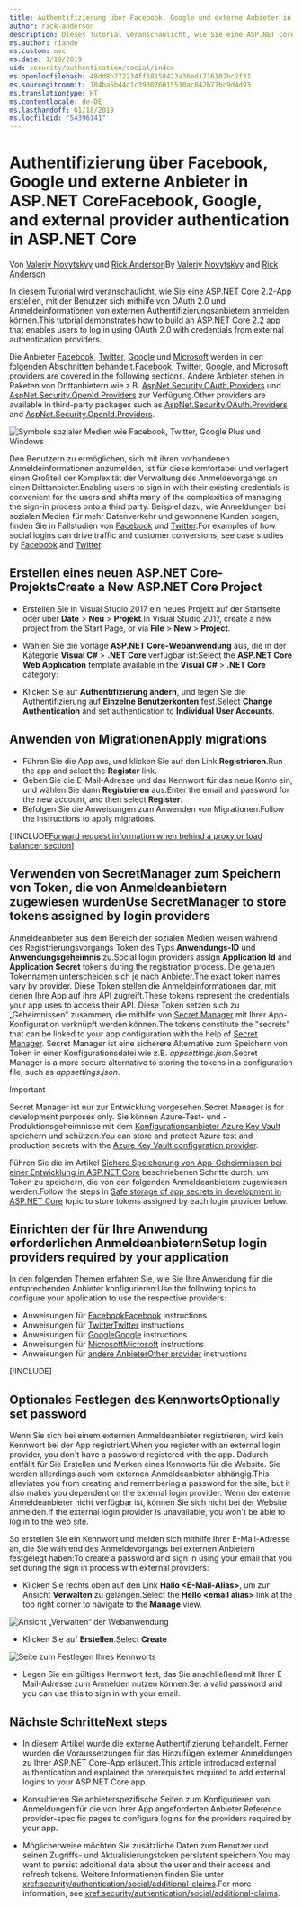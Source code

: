 ```yaml
---
title: Authentifizierung über Facebook, Google und externe Anbieter in ASP.NET Core
author: rick-anderson
description: Dieses Tutorial veranschaulicht, wie Sie eine ASP.NET Core 2.x-App mithilfe von OAuth 2.0 und externen Authentifizierungsanbietern entwickeln.
ms.author: riande
ms.custom: mvc
ms.date: 1/19/2019
uid: security/authentication/social/index
ms.openlocfilehash: 48dd8b772234ff18158423a36ed1716102bc2f31
ms.sourcegitcommit: 184ba5b44d1c393076015510ac842b77bc9d4d93
ms.translationtype: HT
ms.contentlocale: de-DE
ms.lasthandoff: 01/18/2019
ms.locfileid: "54396141"
---
```

# <a name="facebook-google-and-external-provider-authentication-in-aspnet-core"></a><span data-ttu-id="94fc0-103">Authentifizierung über Facebook, Google und externe Anbieter in ASP.NET Core</span><span class="sxs-lookup"><span data-stu-id="94fc0-103">Facebook, Google, and external provider authentication in ASP.NET Core</span></span>

<span data-ttu-id="94fc0-104">Von [Valeriy Novytskyy](https://github.com/01binary) und [Rick Anderson](https://twitter.com/RickAndMSFT)</span><span class="sxs-lookup"><span data-stu-id="94fc0-104">By [Valeriy Novytskyy](https://github.com/01binary) and [Rick Anderson](https://twitter.com/RickAndMSFT)</span></span>

<span data-ttu-id="94fc0-105">In diesem Tutorial wird veranschaulicht, wie Sie eine ASP.NET Core 2.2-App erstellen, mit der Benutzer sich mithilfe von OAuth 2.0 und Anmeldeinformationen von externen Authentifizierungsanbietern anmelden können.</span><span class="sxs-lookup"><span data-stu-id="94fc0-105">This tutorial demonstrates how to build an ASP.NET Core 2.2 app that enables users to log in using OAuth 2.0 with credentials from external authentication providers.</span></span>

<span data-ttu-id="94fc0-106">Die Anbieter [Facebook](xref:security/authentication/facebook-logins), [Twitter](xref:security/authentication/twitter-logins), [Google](xref:security/authentication/google-logins) und [Microsoft](xref:security/authentication/microsoft-logins) werden in den folgenden Abschnitten behandelt.</span><span class="sxs-lookup"><span data-stu-id="94fc0-106">[Facebook](xref:security/authentication/facebook-logins), [Twitter](xref:security/authentication/twitter-logins), [Google](xref:security/authentication/google-logins), and [Microsoft](xref:security/authentication/microsoft-logins) providers are covered in the following sections.</span></span> <span data-ttu-id="94fc0-107">Andere Anbieter stehen in Paketen von Drittanbietern wie z.B. [AspNet.Security.OAuth.Providers](https://github.com/aspnet-contrib/AspNet.Security.OAuth.Providers) und [AspNet.Security.OpenId.Providers](https://github.com/aspnet-contrib/AspNet.Security.OpenId.Providers) zur Verfügung.</span><span class="sxs-lookup"><span data-stu-id="94fc0-107">Other providers are available in third-party packages such as [AspNet.Security.OAuth.Providers](https://github.com/aspnet-contrib/AspNet.Security.OAuth.Providers) and [AspNet.Security.OpenId.Providers](https://github.com/aspnet-contrib/AspNet.Security.OpenId.Providers).</span></span>

![Symbole sozialer Medien wie Facebook, Twitter, Google Plus und Windows](index/_static/social.png)

<span data-ttu-id="94fc0-109">Den Benutzern zu ermöglichen, sich mit ihren vorhandenen Anmeldeinformationen anzumelden, ist für diese komfortabel und verlagert einen Großteil der Komplexität der Verwaltung des Anmeldevorgangs an einen Drittanbieter.</span><span class="sxs-lookup"><span data-stu-id="94fc0-109">Enabling users to sign in with their existing credentials is convenient for the users and shifts many of the complexities of managing the sign-in process onto a third party.</span></span> <span data-ttu-id="94fc0-110">Beispiel dazu, wie Anmeldungen bei sozialen Medien für mehr Datenverkehr und gewonnene Kunden sorgen, finden Sie in Fallstudien von [Facebook](https://www.facebook.com/unsupportedbrowser) und [Twitter](https://dev.twitter.com/resources/case-studies).</span><span class="sxs-lookup"><span data-stu-id="94fc0-110">For examples of how social logins can drive traffic and customer conversions, see case studies by [Facebook](https://www.facebook.com/unsupportedbrowser) and [Twitter](https://dev.twitter.com/resources/case-studies).</span></span>

## <a name="create-a-new-aspnet-core-project"></a><span data-ttu-id="94fc0-111">Erstellen eines neuen ASP.NET Core-Projekts</span><span class="sxs-lookup"><span data-stu-id="94fc0-111">Create a New ASP.NET Core Project</span></span>

* <span data-ttu-id="94fc0-112">Erstellen Sie in Visual Studio 2017 ein neues Projekt auf der Startseite oder über **Date** > **Neu** > **Projekt**.</span><span class="sxs-lookup"><span data-stu-id="94fc0-112">In Visual Studio 2017, create a new project from the Start Page, or via **File** > **New** > **Project**.</span></span>

* <span data-ttu-id="94fc0-113">Wählen Sie die Vorlage **ASP.NET Core-Webanwendung** aus, die in der Kategorie **Visual C#** > **.NET Core** verfügbar ist:</span><span class="sxs-lookup"><span data-stu-id="94fc0-113">Select the **ASP.NET Core Web Application** template available in the **Visual C#** > **.NET Core** category:</span></span>
* <span data-ttu-id="94fc0-114">Klicken Sie auf **Authentifizierung ändern**, und legen Sie die Authentifizierung auf **Einzelne Benutzerkonten** fest.</span><span class="sxs-lookup"><span data-stu-id="94fc0-114">Select **Change Authentication** and set authentication to **Individual User Accounts**.</span></span>

## <a name="apply-migrations"></a><span data-ttu-id="94fc0-115">Anwenden von Migrationen</span><span class="sxs-lookup"><span data-stu-id="94fc0-115">Apply migrations</span></span>

* <span data-ttu-id="94fc0-116">Führen Sie die App aus, und klicken Sie auf den Link **Registrieren**.</span><span class="sxs-lookup"><span data-stu-id="94fc0-116">Run the app and select the **Register** link.</span></span>
* <span data-ttu-id="94fc0-117">Geben Sie die E-Mail-Adresse und das Kennwort für das neue Konto ein, und wählen Sie dann **Registrieren** aus.</span><span class="sxs-lookup"><span data-stu-id="94fc0-117">Enter the email and password for the new account, and then select **Register**.</span></span>
* <span data-ttu-id="94fc0-118">Befolgen Sie die Anweisungen zum Anwenden von Migrationen.</span><span class="sxs-lookup"><span data-stu-id="94fc0-118">Follow the instructions to apply migrations.</span></span>

[!INCLUDE[Forward request information when behind a proxy or load balancer section](includes/forwarded-headers-middleware.md)]

## <a name="use-secretmanager-to-store-tokens-assigned-by-login-providers"></a><span data-ttu-id="94fc0-119">Verwenden von SecretManager zum Speichern von Token, die von Anmeldeanbietern zugewiesen wurden</span><span class="sxs-lookup"><span data-stu-id="94fc0-119">Use SecretManager to store tokens assigned by login providers</span></span>

<span data-ttu-id="94fc0-120">Anmeldeanbieter aus dem Bereich der sozialen Medien weisen während des Registrierungsvorgangs Token des Typs **Anwendungs-ID** und **Anwendungsgeheimnis** zu.</span><span class="sxs-lookup"><span data-stu-id="94fc0-120">Social login providers assign **Application Id** and **Application Secret** tokens during the registration process.</span></span> <span data-ttu-id="94fc0-121">Die genauen Tokennamen unterscheiden sich je nach Anbieter.</span><span class="sxs-lookup"><span data-stu-id="94fc0-121">The exact token names vary by provider.</span></span> <span data-ttu-id="94fc0-122">Diese Token stellen die Anmeldeinformationen dar, mit denen Ihre App auf ihre API zugreift.</span><span class="sxs-lookup"><span data-stu-id="94fc0-122">These tokens represent the credentials your app uses to access their API.</span></span> <span data-ttu-id="94fc0-123">Diese Token setzen sich zu „Geheimnissen“ zusammen, die mithilfe von [Secret Manager](xref:security/app-secrets#secret-manager) mit Ihrer App-Konfiguration verknüpft werden können.</span><span class="sxs-lookup"><span data-stu-id="94fc0-123">The tokens constitute the "secrets" that can be linked to your app configuration with the help of [Secret Manager](xref:security/app-secrets#secret-manager).</span></span> <span data-ttu-id="94fc0-124">Secret Manager ist eine sicherere Alternative zum Speichern von Token in einer Konfigurationsdatei wie z.B. *appsettings.json*.</span><span class="sxs-lookup"><span data-stu-id="94fc0-124">Secret Manager is a more secure alternative to storing the tokens in a configuration file, such as *appsettings.json*.</span></span>

> [!IMPORTANT]
> <span data-ttu-id="94fc0-125">Secret Manager ist nur zur Entwicklung vorgesehen.</span><span class="sxs-lookup"><span data-stu-id="94fc0-125">Secret Manager is for development purposes only.</span></span> <span data-ttu-id="94fc0-126">Sie können Azure-Test- und -Produktionsgeheimnisse mit dem [Konfigurationsanbieter Azure Key Vault](xref:security/key-vault-configuration) speichern und schützen.</span><span class="sxs-lookup"><span data-stu-id="94fc0-126">You can store and protect Azure test and production secrets with the [Azure Key Vault configuration provider](xref:security/key-vault-configuration).</span></span>

<span data-ttu-id="94fc0-127">Führen Sie die im Artikel [Sichere Speicherung von App-Geheimnissen bei einer Entwicklung in ASP.NET Core](xref:security/app-secrets) beschriebenen Schritte durch, um Token zu speichern, die von den folgenden Anmeldeanbietern zugewiesen werden.</span><span class="sxs-lookup"><span data-stu-id="94fc0-127">Follow the steps in [Safe storage of app secrets in development in ASP.NET Core](xref:security/app-secrets) topic to store tokens assigned by each login provider below.</span></span>

## <a name="setup-login-providers-required-by-your-application"></a><span data-ttu-id="94fc0-128">Einrichten der für Ihre Anwendung erforderlichen Anmeldeanbietern</span><span class="sxs-lookup"><span data-stu-id="94fc0-128">Setup login providers required by your application</span></span>

<span data-ttu-id="94fc0-129">In den folgenden Themen erfahren Sie, wie Sie Ihre Anwendung für die entsprechenden Anbieter konfigurieren:</span><span class="sxs-lookup"><span data-stu-id="94fc0-129">Use the following topics to configure your application to use the respective providers:</span></span>

* <span data-ttu-id="94fc0-130">Anweisungen für [Facebook](xref:security/authentication/facebook-logins)</span><span class="sxs-lookup"><span data-stu-id="94fc0-130">[Facebook](xref:security/authentication/facebook-logins) instructions</span></span>
* <span data-ttu-id="94fc0-131">Anweisungen für [Twitter](xref:security/authentication/twitter-logins)</span><span class="sxs-lookup"><span data-stu-id="94fc0-131">[Twitter](xref:security/authentication/twitter-logins) instructions</span></span>
* <span data-ttu-id="94fc0-132">Anweisungen für [Google](xref:security/authentication/google-logins)</span><span class="sxs-lookup"><span data-stu-id="94fc0-132">[Google](xref:security/authentication/google-logins) instructions</span></span>
* <span data-ttu-id="94fc0-133">Anweisungen für [Microsoft](xref:security/authentication/microsoft-logins)</span><span class="sxs-lookup"><span data-stu-id="94fc0-133">[Microsoft](xref:security/authentication/microsoft-logins) instructions</span></span>
* <span data-ttu-id="94fc0-134">Anweisungen für [andere Anbieter](xref:security/authentication/otherlogins)</span><span class="sxs-lookup"><span data-stu-id="94fc0-134">[Other provider](xref:security/authentication/otherlogins) instructions</span></span>

[!INCLUDE[](includes/chain-auth-providers.md)]

## <a name="optionally-set-password"></a><span data-ttu-id="94fc0-135">Optionales Festlegen des Kennworts</span><span class="sxs-lookup"><span data-stu-id="94fc0-135">Optionally set password</span></span>

<span data-ttu-id="94fc0-136">Wenn Sie sich bei einem externen Anmeldeanbieter registrieren, wird kein Kennwort bei der App registriert.</span><span class="sxs-lookup"><span data-stu-id="94fc0-136">When you register with an external login provider, you don't have a password registered with the app.</span></span> <span data-ttu-id="94fc0-137">Dadurch entfällt für Sie Erstellen und Merken eines Kennworts für die Website. Sie werden allerdings auch vom externen Anmeldeanbieter abhängig.</span><span class="sxs-lookup"><span data-stu-id="94fc0-137">This alleviates you from creating and remembering a password for the site, but it also makes you dependent on the external login provider.</span></span> <span data-ttu-id="94fc0-138">Wenn der externe Anmeldeanbieter nicht verfügbar ist, können Sie sich nicht bei der Website anmelden.</span><span class="sxs-lookup"><span data-stu-id="94fc0-138">If the external login provider is unavailable, you won't be able to log in to the web site.</span></span>

<span data-ttu-id="94fc0-139">So erstellen Sie ein Kennwort und melden sich mithilfe Ihrer E-Mail-Adresse an, die Sie während des Anmeldevorgangs bei externen Anbietern festgelegt haben:</span><span class="sxs-lookup"><span data-stu-id="94fc0-139">To create a password and sign in using your email that you set during the sign in process with external providers:</span></span>

* <span data-ttu-id="94fc0-140">Klicken Sie rechts oben auf den Link **Hallo &lt;E-Mail-Alias&gt;**, um zur Ansicht **Verwalten** zu gelangen.</span><span class="sxs-lookup"><span data-stu-id="94fc0-140">Select the **Hello &lt;email alias&gt;** link at the top right corner to navigate to the **Manage** view.</span></span>

![Ansicht „Verwalten“ der Webanwendung](index/_static/pass1a.png)

* <span data-ttu-id="94fc0-142">Klicken Sie auf **Erstellen**.</span><span class="sxs-lookup"><span data-stu-id="94fc0-142">Select **Create**</span></span>

![Seite zum Festlegen Ihres Kennworts](index/_static/pass2a.png)

* <span data-ttu-id="94fc0-144">Legen Sie ein gültiges Kennwort fest, das Sie anschließend mit Ihrer E-Mail-Adresse zum Anmelden nutzen können.</span><span class="sxs-lookup"><span data-stu-id="94fc0-144">Set a valid password and you can use this to sign in with your email.</span></span>

## <a name="next-steps"></a><span data-ttu-id="94fc0-145">Nächste Schritte</span><span class="sxs-lookup"><span data-stu-id="94fc0-145">Next steps</span></span>

* <span data-ttu-id="94fc0-146">In diesem Artikel wurde die externe Authentifizierung behandelt. Ferner wurden die Voraussetzungen für das Hinzufügen externer Anmeldungen zu Ihrer ASP.NET Core-App erläutert.</span><span class="sxs-lookup"><span data-stu-id="94fc0-146">This article introduced external authentication and explained the prerequisites required to add external logins to your ASP.NET Core app.</span></span>

* <span data-ttu-id="94fc0-147">Konsultieren Sie anbieterspezifische Seiten zum Konfigurieren von Anmeldungen für die von Ihrer App angeforderten Anbieter.</span><span class="sxs-lookup"><span data-stu-id="94fc0-147">Reference provider-specific pages to configure logins for the providers required by your app.</span></span>

* <span data-ttu-id="94fc0-148">Möglicherweise möchten Sie zusätzliche Daten zum Benutzer und seinen Zugriffs- und Aktualisierungstoken persistent speichern.</span><span class="sxs-lookup"><span data-stu-id="94fc0-148">You may want to persist additional data about the user and their access and refresh tokens.</span></span> <span data-ttu-id="94fc0-149">Weitere Informationen finden Sie unter <xref:security/authentication/social/additional-claims>.</span><span class="sxs-lookup"><span data-stu-id="94fc0-149">For more information, see <xref:security/authentication/social/additional-claims>.</span></span>
